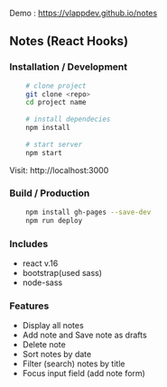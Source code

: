 Demo : https://vlappdev.github.io/notes

## Notes (React Hooks)


### Installation / Development

```bash
    # clone project
    git clone <repo>
    cd project name
    
    # install dependecies
    npm install
    
    # start server
    npm start
```
Visit: http://localhost:3000

### Build / Production

```bash
    npm install gh-pages --save-dev
    npm run deploy
```

### Includes

- react v.16
- bootstrap(used sass)
- node-sass

### Features

* Display all notes
* Add note and Save note as drafts
* Delete note
* Sort notes by date
* Filter (search) notes by title
* Focus input field (add note form)

